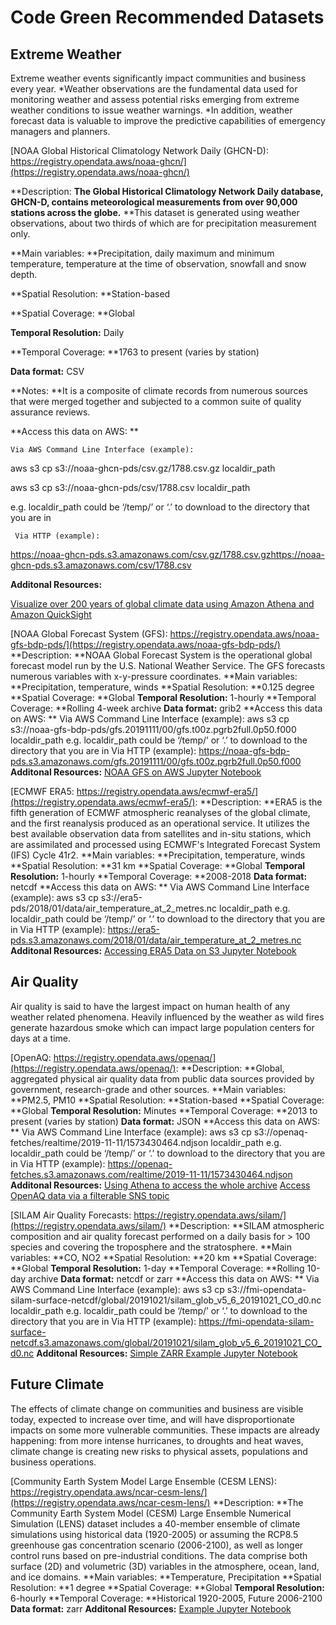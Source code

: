 # Code Green Recommended Datasets

## Extreme Weather

Extreme weather events significantly impact communities and business every year. *Weather observations are the fundamental data used for monitoring weather and assess potential risks emerging from extreme weather conditions to issue weather warnings. *In addition, weather forecast data is valuable to improve the predictive capabilities of emergency managers and planners.

[NOAA Global Historical Climatology Network Daily (GHCN-D): https://registry.opendata.aws/noaa-ghcn/](https://registry.opendata.aws/noaa-ghcn/)

**Description: **The Global Historical Climatology Network Daily database, GHCN-D, contains meteorological measurements from over 90,000 stations across the globe.** **This dataset is generated using weather observations, about two thirds of which are for precipitation measurement only.

**Main variables: **Precipitation, daily maximum and minimum temperature, temperature at the time of observation, snowfall and snow depth. 

**Spatial Resolution: **Station-based

**Spatial Coverage: **Global

**Temporal Resolution:** Daily

**Temporal Coverage: **1763 to present (varies by station)

**Data format:** CSV

**Notes: **It is a composite of climate records from numerous sources that were merged together and subjected to a common suite of quality assurance reviews. 

**Access this data on AWS: **

    Via AWS Command Line Interface (example):

aws s3 cp s3://noaa-ghcn-pds/csv.gz/1788.csv.gz localdir_path

aws s3 cp s3://noaa-ghcn-pds/csv/1788.csv localdir_path

e.g.  localdir_path could be ‘/temp/’  or ‘.’ to download to the directory that you are in

     Via HTTP (example):

https://noaa-ghcn-pds.s3.amazonaws.com/csv.gz/1788.csv.gzhttps://noaa-ghcn-pds.s3.amazonaws.com/csv/1788.csv

**Additonal Resources:** 

[Visualize over 200 years of global climate data using Amazon Athena and Amazon QuickSight](https://aws.amazon.com/blogs/big-data/visualize-over-200-years-of-global-climate-data-using-amazon-athena-and-amazon-quicksight/)

[NOAA Global Forecast System (GFS): https://registry.opendata.aws/noaa-gfs-bdp-pds/](https://registry.opendata.aws/noaa-gfs-bdp-pds/)
**Description: **NOAA Global Forecast System is the operational global forecast model run by the U.S. National Weather Service. The GFS forecasts numerous variables with x-y-pressure coordinates.
**Main variables: **Precipitation, temperature, winds
**Spatial Resolution: **0.125 degree
**Spatial Coverage: **Global
**Temporal Resolution:** 1-hourly
**Temporal Coverage: **Rolling 4-week archive
**Data format:** grib2
**Access this data on AWS: **
         Via AWS Command Line Interface (example):
aws s3 cp s3://noaa-gfs-bdp-pds/gfs.20191111/00/gfs.t00z.pgrb2full.0p50.f000 localdir_path
e.g.  localdir_path could be ‘/temp/’  or ‘.’ to download to the directory that you are in
         Via HTTP (example):
https://noaa-gfs-bdp-pds.s3.amazonaws.com/gfs.20191111/00/gfs.t00z.pgrb2full.0p50.f000
**Additonal Resources:** [NOAA GFS on AWS Jupyter Notebook](https://github.com/creare-com/podpac-examples/blob/master/notebooks/demos/gfs.ipynb)

[ECMWF ERA5: https://registry.opendata.aws/ecmwf-era5/](https://registry.opendata.aws/ecmwf-era5/):
**Description: **ERA5 is the fifth generation of ECMWF atmospheric reanalyses of the global climate, and the first reanalysis produced as an operational service. It utilizes the best available observation data from satellites and in-situ stations, which are assimilated and processed using ECMWF's Integrated Forecast System (IFS) Cycle 41r2.
**Main variables: **Precipitation, temperature, winds
**Spatial Resolution: **31 km
**Spatial Coverage: **Global
**Temporal Resolution:** 1-hourly
**Temporal Coverage: **2008-2018
**Data format:** netcdf
**Access this data on AWS: **
         Via AWS Command Line Interface (example):
aws s3 cp s3://era5-pds/2018/01/data/air_temperature_at_2_metres.nc localdir_path
e.g.  localdir_path could be ‘/temp/’  or ‘.’ to download to the directory that you are in
         Via HTTP (example):
https://era5-pds.s3.amazonaws.com/2018/01/data/air_temperature_at_2_metres.nc
**Additonal Resources:**
[Accessing ERA5 Data on S3 Jupyter Notebook](https://github.com/planet-os/notebooks/blob/master/aws/era5-s3-via-boto.ipynb)


## Air Quality

Air quality is said to have the largest impact on human health of any weather related phenomena. Heavily influenced by the weather as wild fires generate hazardous smoke which can impact large population centers for days at a time. 

[OpenAQ: https://registry.opendata.aws/openaq/](https://registry.opendata.aws/openaq/):
**Description: **Global, aggregated physical air quality data from public data sources provided by government, research-grade and other sources.
**Main variables: **PM2.5, PM10
**Spatial Resolution: **Station-based
**Spatial Coverage: **Global
**Temporal Resolution:** Minutes
**Temporal Coverage: **2013 to present (varies by station)
**Data format:** JSON
**Access this data on AWS: **
         Via AWS Command Line Interface (example):
aws s3 cp s3://openaq-fetches/realtime/2019-11-11/1573430464.ndjson localdir_path
e.g.  localdir_path could be ‘/temp/’  or ‘.’ to download to the directory that you are in
         Via HTTP (example):
https://openaq-fetches.s3.amazonaws.com/realtime/2019-11-11/1573430464.ndjson
**Additonal Resources:**  [Using Athena to access the whole archive](https://medium.com/@openaq/how-in-the-world-do-you-access-air-quality-data-older-than-90-days-on-the-openaq-platform-8562df519ecd)
[Access OpenAQ data via a filterable SNS topic](https://medium.com/@openaq/get-faster-access-to-real-time-air-quality-data-from-around-the-world-c6f9793d5242)

[SILAM Air Quality Forecasts: https://registry.opendata.aws/silam/](https://registry.opendata.aws/silam/)
**Description: **SILAM atmospheric composition and air quality forecast performed on a daily basis for > 100 species and covering the troposphere and the stratosphere.
**Main variables: **CO, NO2
**Spatial Resolution: **20 km
**Spatial Coverage: **Global
**Temporal Resolution:** 1-day
**Temporal Coverage: **Rolling 10-day archive
**Data format:** netcdf or zarr
**Access this data on AWS: **
         Via AWS Command Line Interface (example):
aws s3 cp s3://fmi-opendata-silam-surface-netcdf/global/20191021/silam_glob_v5_6_20191021_CO_d0.nc localdir_path
e.g.  localdir_path could be ‘/temp/’  or ‘.’ to download to the directory that you are in
         Via HTTP (example):
https://fmi-opendata-silam-surface-netcdf.s3.amazonaws.com/global/20191021/silam_glob_v5_6_20191021_CO_d0.nc
**Additonal Resources:**
[Simple ZARR Example Jupyter Notebook](https://github.com/fmidev/opendata-resources/blob/master/examples/python/Simple%20Zarr%20Example.ipynb)


## Future Climate

The effects of climate change on communities and business are visible today, expected to increase over time, and will have disproportionate impacts on some more vulnerable communities. These impacts are already happening: from more intense hurricanes, to droughts and heat waves, climate change is creating new risks to physical assets, populations and business operations. 

[Community Earth System Model Large Ensemble (CESM LENS): https://registry.opendata.aws/ncar-cesm-lens/](https://registry.opendata.aws/ncar-cesm-lens/)
**Description: **The Community Earth System Model (CESM) Large Ensemble Numerical Simulation (LENS) dataset includes a 40-member ensemble of climate simulations using historical data (1920-2005) or assuming the RCP8.5 greenhouse gas concentration scenario (2006-2100), as well as longer control runs based on pre-industrial conditions. The data comprise both surface (2D) and volumetric (3D) variables in the atmosphere, ocean, land, and ice domains.
**Main variables: **Temperature, Precipitation
**Spatial Resolution: **1 degree
**Spatial Coverage: **Global
**Temporal Resolution:** 6-hourly
**Temporal Coverage: **Historical 1920-2005, Future 2006-2100
**Data format:** zarr
**Additonal Resources:**
[Example Jupyter Notebook](https://github.com/NCAR/cesm-lens-aws/blob/master/notebooks/kay-et-al-2015.v3.ipynb)

